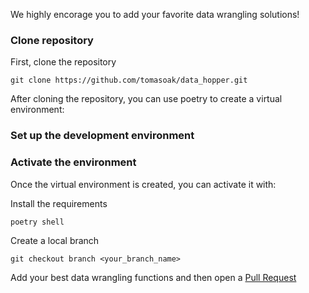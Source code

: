 We highly encorage you to add your favorite data wrangling solutions!

### Clone repository

First, clone the repository
<br>
```console
git clone https://github.com/tomasoak/data_hopper.git
```

After cloning the repository, you can use poetry to create a virtual environment:

### Set up the development environment

### Activate the environment
Once the virtual environment is created, you can activate it with:

Install the requirements
<br>
```console
poetry shell
```

Create a local branch
<br>
```console
git checkout branch <your_branch_name>
```

Add your best data wrangling functions and then open a [Pull Request](https://docs.github.com/en/pull-requests/collaborating-with-pull-requests/proposing-changes-to-your-work-with-pull-requests/about-pull-requests)